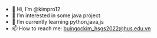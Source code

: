 - 👋 Hi, I’m @kimpro12
- 👀 I’m interested in some java project
- 🌱 I’m currently learning python,java,js
- 📫 How to reach me: buingockim_hsgs2022@hus.edu.vn
